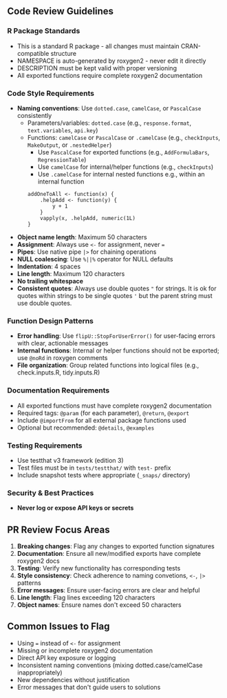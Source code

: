 ## Code Review Guidelines

### R Package Standards
- This is a standard R package - all changes must maintain CRAN-compatible structure
- NAMESPACE is auto-generated by roxygen2 - never edit it directly
- DESCRIPTION must be kept valid with proper versioning
- All exported functions require complete roxygen2 documentation

### Code Style Requirements
- **Naming conventions**: Use `dotted.case`, `camelCase`, or `PascalCase` consistently
  - Parameters/variables: `dotted.case` (e.g., `response.format`, `text.variables`, `api.key`)
  - Functions: `camelCase` or `PascalCase` or `.camelCase` (e.g., `checkInputs`, `MakeOutput`, or `.nestedHelper`)
    - Use `PascalCase` for exported functions (e.g., `AddFormulaBars`, `RegressionTable`)
    - Use `camelCase` for internal/helper functions (e.g., `checkInputs`)
    - Use `.camelCase` for internal nested functions
    e.g., within an internal function
    ```
    addOneToAll <- function(x) {
        .helpAdd <- function(y) {
            y + 1
        }
        vapply(x, .helpAdd, numeric(1L)
    }
    ```
- **Object name length**: Maximum 50 characters
- **Assignment**: Always use `<-` for assignment, never `=`
- **Pipes**: Use native pipe `|>` for chaining operations
- **NULL coalescing**: Use `%||%` operator for NULL defaults
- **Indentation**: 4 spaces
- **Line length**: Maximum 120 characters
- **No trailing whitespace**
- **Consistent quotes**: Always use double quotes `"` for strings. It is ok for quotes within strings to be single quotes `'` but the parent string must use double quotes.

### Function Design Patterns
- **Error handling**: Use `flipU::StopForUserError()` for user-facing errors with clear, actionable messages
- **Internal functions**: Internal or helper functions should not be exported; use `@noRd` in roxygen comments
- **File organization**: Group related functions into logical files (e.g., check.inputs.R, tidy.inputs.R)

### Documentation Requirements
- All exported functions must have complete roxygen2 documentation
- Required tags: `@param` (for each parameter), `@return`, `@export`
- Include `@importFrom` for all external package functions used
- Optional but recommended: `@details`, `@examples`

### Testing Requirements
- Use testthat v3 framework (edition 3)
- Test files must be in `tests/testthat/` with `test-` prefix
- Include snapshot tests where appropriate (`_snaps/` directory)

### Security & Best Practices
- **Never log or expose API keys or secrets**

## PR Review Focus Areas
1. **Breaking changes**: Flag any changes to exported function signatures
2. **Documentation**: Ensure all new/modified exports have complete roxygen2 docs
3. **Testing**: Verify new functionality has corresponding tests
4. **Style consistency**: Check adherence to naming convetions, `<-`, `|>` patterns
5. **Error messages**: Ensure user-facing errors are clear and helpful
6. **Line length**: Flag lines exceeding 120 characters
7. **Object names**: Ensure names don't exceed 50 characters

## Common Issues to Flag
- Using `=` instead of `<-` for assignment
- Missing or incomplete roxygen2 documentation
- Direct API key exposure or logging
- Inconsistent naming conventions (mixing dotted.case/camelCase inappropriately)
- New dependencies without justification
- Error messages that don't guide users to solutions
